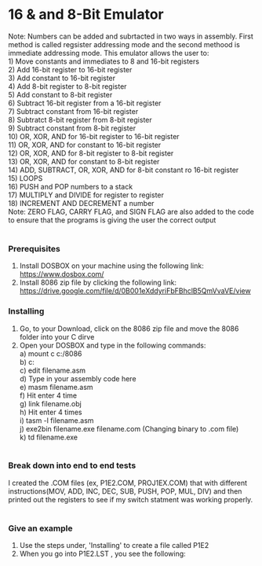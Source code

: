 # 16 & and 8-Bit Emulator

Note: Numbers can be added and subrtacted in two ways in assembly. First method is called regsister addressing mode and the second methood is immediate addressing mode.
This emulator allows the user to: </br>
	1) Move constants and immediates to 8 and 16-bit registers </br>
	2) Add 16-bit register to 16-bit register </br>
	3) Add constant to 16-bit register </br>
	4) Add 8-bit register to 8-bit register </br>
	5) Add constant to 8-bit register </br>
	6) Subtract 16-bit register from a 16-bit register </br>
	7) Subtract constant from 16-bit register </br>
	8) Subtratct 8-bit register from 8-bit register </br>
	9) Subtract constant from 8-bit register </br>
	10) OR, XOR, AND for 16-bit register to 16-bit register </br>
	11) OR, XOR, AND for constant to 16-bit register </br>
	12) OR, XOR, AND for 8-bit register to 8-bit register </br>
	13) OR, XOR, AND for constant to 8-bit register </br>
	14) ADD, SUBTRACT, OR, XOR, AND for 8-bit constant ro 16-bit register </br>
	15) LOOPS </br>
	16) PUSH and POP numbers to a stack </br>
	17) MULTIPLY and DIVIDE for register to register </br>
	18) INCREMENT AND DECREMENT a number </br>
Note: ZERO FLAG, CARRY FLAG, and SIGN FLAG are also added to the code to ensure that the programs is giving the user the correct output </br> </br>
 
### Prerequisites </br>
1. Install DOSBOX on your machine using the following link: https://www.dosbox.com/ </br>
2. Install 8086 zip file by clicking the following link: https://drive.google.com/file/d/0B001eXddyriFbFBhclB5QmVvaVE/view </br>

### Installing
1. Go, to your Download, click on the 8086 zip file and move the 8086 folder into your C dirve </br>
2. Open your DOSBOX and type in the following commands: </br>
	a) mount c c:/8086  </br>
	b) c: </br>
	c) edit filename.asm </br>
	d) Type in your assembly code here </br>
	e) masm  filename.asm </br>
	f) Hit enter 4 time </br>
	g) link filename.obj </br>
	h) Hit enter 4 times </br>
	i) tasm -l filename.asm </br>
	j) exe2bin filename.exe filename.com (Changing binary to .com file) </br>
	k) td filename.exe </br> </br>

### Break down into end to end tests </br>
I created the .COM files (ex, P1E2.COM, PROJ1EX.COM) that with different 
instructions(MOV, ADD, INC, DEC, SUB, PUSH, POP, MUL, DIV) and then printed out the registers to see if my switch statment was working properly. </br> </br>

### Give an example
1) Use the steps under, 'Installing'  to create a file called P1E2 </br>
2) When you go into P1E2.LST , you see the following: </br>
